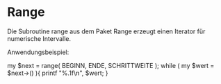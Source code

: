 # Range
Die Subroutine range aus dem Paket Range erzeugt einen Iterator für numerische Intervalle.

Anwendungsbeispiel:

my $next = range( BEGINN, ENDE, SCHRITTWEITE );
while ( my $wert = $next->() ){
  printf "%.1f\n", $wert;
}
